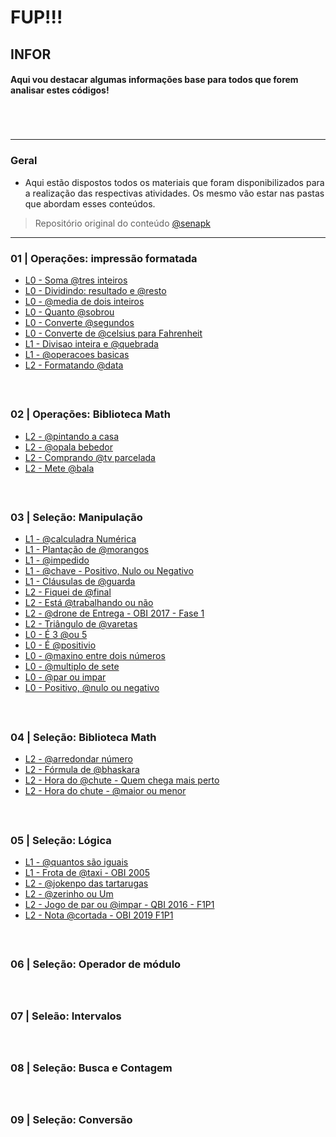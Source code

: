 # FUP!!!



## INFOR

#### Aqui vou destacar algumas informações base para todos que forem analisar estes códigos!

#
<!--
### MakeFile
Os arquivos MakeFile são utilizados para facilitar na hora de executar os comandos no terminal. Aqui vai o que cada comando faz e na linha abaixo o código sem MakeFile

#### Utilizado para compilar o código

    > make build

Com MakeFile

    > java *.py

Sem MakeFile

#### Utilizado para executar o código

    > make exec
Com MakeFile

    > java -cp . Solver
Sem MakeFile

#### Utilizado para realizar os dois comandos anteriores ao mesmo tempo

    > make all

#

### TKO

O tko é um programa que pode ser utilizado para rodar os testes, é apenas necessário telo instalado na sua máquina e rodar a seguinte linha de comando

    > make tko
Com MakeFile

    > tko run Solver.py cases.tio
Sem MakeFile

-->
<br>

***





### Geral

- Aqui estão dispostos todos os materiais que foram disponibilizados para a realização das respectivas atividades. Os mesmo vão estar nas pastas que abordam esses conteúdos. 



>Repositório original do conteúdo
[@senapk](https://github.com/qxcodefup/arcade/tree/master)

***

### 01 | Operações: impressão formatada 

- [L0 - Soma @tres inteiros](/base/01%20.%20Operações%20-%20Impressão%20formatada/L0%20-%20Soma%20@tres%20inteiros/)
- [L0 - Dividindo: resultado e @resto](/base/01%20.%20Operações%20-%20Impressão%20formatada/L0%20-%20Dividindo%20resultado%20e%20@resto/)
- [L0 - @media de dois inteiros](/base/01%20.%20Operações%20-%20Impressão%20formatada/L0%20-%20@media%20de%20dois%20inteiros/)
- [L0 - Quanto @sobrou](/base/01%20.%20Operações%20-%20Impressão%20formatada/L0%20-%20Quanto%20@sobrou/)
- [L0 - Converte @segundos](/base/01%20.%20Operações%20-%20Impressão%20formatada/L0%20-%20Converte%20@segundos/)
- [L0 - Converte de @celsius para Fahrenheit](/base/01%20.%20Operações%20-%20Impressão%20formatada/L0%20-%20Conversor%20de%20@clelsius%20para%20Fahrenheit/)
- [L1 - Divisao inteira e @quebrada](/base/01%20.%20Operações%20-%20Impressão%20formatada/L1%20-%20Divisão%20Interira%20e%20@quebrada/)
- [L1 - @operacoes basicas](/base/01%20.%20Operações%20-%20Impressão%20formatada/L2%20-%20@operacoes%20basicas/)
- [L2 - Formatando @data](/base/01%20.%20Operações%20-%20Impressão%20formatada/L2%20-%20Formatando%20@data/)

<br>


##

### 02 | Operações: Biblioteca Math 

- [L2 - @pintando a casa](/base/02%20.%20Operações%20-%20Biblioteca%20Math/L2%20-%20@pintando%20a%20casa/)
- [L2 - @opala bebedor](/base/02%20.%20Operações%20-%20Biblioteca%20Math/L2%20-%20@opala%20bebedor/)
- [L2 - Comprando @tv parcelada](/base/02%20.%20Operações%20-%20Biblioteca%20Math/L2%20-%20Comprando%20@tv%20parcelada/)
- [L2 - Mete @bala](/base/02%20.%20Operações%20-%20Biblioteca%20Math/L2%20-%20Mete%20@bala/)

<br>


##

### 03 | Seleção: Manipulação

- [L1 - @calculadra Numérica](/base/03%20.%20Seleção%20-%20Manipulação/L1%20-%20@calculadora%20Numérica/)
- [L1 - Plantação de @morangos](/base/03%20.%20Seleção%20-%20Manipulação/L1%20-%20Plantação%20de%20@morangos/)
- [L1 - @impedido](/base/03%20.%20Seleção%20-%20Manipulação/L1%20-%20@impedido/)
- [L1 - @chave - Positivo, Nulo ou Negativo](/base/03%20.%20Seleção%20-%20Manipulação/L1%20-%20chaves%20-%20Positivo%20@nulo%20ou%20negativo/)
- [L1 - Cláusulas de @guarda](/base/03%20.%20Seleção%20-%20Manipulação/L1%20-%20Cláusulas%20de%20@guarda/)
- [L2 - Fiquei de @final](/base/03%20.%20Seleção%20-%20Manipulação/L2%20-%20Fique%20de%20@final/)
- [L2 - Está @trabalhando ou não](/base/03%20.%20Seleção%20-%20Manipulação/L2%20-%20Está%20@trabalhado%20ou%20não/)
- [L2 - @drone de Entrega - OBI 2017 - Fase 1](/base/03%20.%20Seleção%20-%20Manipulação/L2%20-%20@drine%20de%20Entrega%20-%20OBI%202017%20-%20Fase%201/)
- [L2 - Triângulo de @varetas](/base/03%20.%20Seleção%20-%20Manipulação/L2%20-%20Triângulo%20de%20@varetas/)
- [L0 - É 3 @ou 5](/base/03%20.%20Seleção%20-%20Manipulação/L0%20-%20É%203%20ou%205/)
- [L0 - É @positivio](/base/03%20.%20Seleção%20-%20Manipulação/L0%20-%20É%20@positivo/)
- [L0 - @maxino entre dois números](/base/03%20.%20Seleção%20-%20Manipulação/L0%20-%20@maximo%20entre%20dois%20números/)
- [L0 - @multiplo de sete](/base/03%20.%20Seleção%20-%20Manipulação/L0%20-%20@multiplo%20de%20sete/)
- [L0 - @par ou impar](/base/03%20.%20Seleção%20-%20Manipulação/L0%20-%20@par%20ou%20impar/)
- [L0 - Positivo, @nulo ou negativo](/base/03%20.%20Seleção%20-%20Manipulação/L0%20-%20Positivo,%20@nulo%20ou%20negativo/)


<br>


##

### 04 | Seleção: Biblioteca Math

- [L2 - @arredondar número](/base/04%20.%20Seleção%20-%20Biblioteca%20Math/L2%20-%20@arredondar%20número/)
- [L2 - Fórmula de @bhaskara](/base/04%20.%20Seleção%20-%20Biblioteca%20Math/L2%20-%20Fórmula%20de%20@bhaskara/)
- [L2 - Hora do @chute - Quem chega mais perto](/base/04%20.%20Seleção%20-%20Biblioteca%20Math/L2%20-%20Hora%20do%20@chute%20-%20Quem%20chega%20mais%20perto/)
- [L2 - Hora do chute - @maior ou menor](/base/04%20.%20Seleção%20-%20Biblioteca%20Math/L2%20-%20Hora%20do%20chute%20-%20@maior%20ou%20menor/)

<br>


##

### 05 | Seleção: Lógica

- [L1 - @quantos são iguais](/base/05%20.%20Seleção%20-%20Lógica/L1%20-%20@quantos%20são%20iguais/)
- [L1 - Frota de @taxi - OBI 2005](/base/05%20.%20Seleção%20-%20Lógica/L1%20-%20Frota%20de%20@taxi%20-%20OBI%202005/)
- [L2 - @jokenpo das tartarugas](/base/05%20.%20Seleção%20-%20Lógica/L2%20-%20@jokenpo%20das%20tartarugas/)
- [L2 - @zerinho ou Um](/base/05%20.%20Seleção%20-%20Lógica/L2%20-%20@zerinho%20ou%20Um/)
- [L2 - Jogo de par ou @impar - QBI 2016 - F1P1](/base/05%20.%20Seleção%20-%20Lógica/L2%20-%20Jogo%20de%20par%20ou%20@impar%20-%20QBI%202016%20-%20F1P1/)
- [L2 - Nota @cortada - OBI 2019 F1P1](/base/05%20.%20Seleção%20-%20Lógica/L2%20-%20Nota%20@cortada%20-%20OBI%202019%20F1P1/)

<br>



##

### 06 | Seleção: Operador de módulo




<br>



##

### 07 | Seleão: Intervalos



<br>



##

### 08 | Seleção: Busca e Contagem


<br>


##

### 09 | Seleção: Conversão



<!--
 
<img src="https://cdn-icons-png.flaticon.com/128/1255/1255768.png" target="_blank" width="100" height="100"> 
<img src="https://cdn-icons-png.flaticon.com/128/1022/1022900.png" target="_blank" width="100" height="100">
<img src="https://cdn-icons-png.flaticon.com/128/1894/1894428.png" target="_blank" width="100" height="100">
<img src="https://cdn-icons-png.flaticon.com/128/4380/4380458.png" target="_blank" width="100" height="100">

-->

